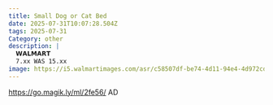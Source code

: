 ```yaml
---
title: Small Dog or Cat Bed
date: 2025-07-31T10:07:28.504Z
tags: 2025-07-31
Category: other
description: |
  𝗪𝗔𝗟𝗠𝗔𝗥𝗧 
  7.xx WAS 15.xx
image: https://i5.walmartimages.com/asr/c58507df-be74-4d11-94e4-4d972cd718f3.98c7a7cfebfcff9f94e39d7a58b9ab0f.jpeg?odnHeight=2000&odnWidth=2000&odnBg=FFFFFF
---
```

https://go.magik.ly/ml/2fe56/
AD